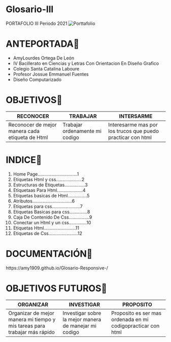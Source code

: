 # Glosario-lll
PORTAFOLIO 
III Periodo 2021
![Porttafolio](https://user-images.githubusercontent.com/79715201/127671387-bfe3d274-9688-44aa-8592-3b07fb8b0e1c.png)

<H1>ANTEPORTADA🍪 </H1> 

* AmyLourdes Ortega De León
* IV Bacillerato en Ciencias y Letras Con Orientacion En Diseño Grafico 
* Colegio Santa Catalina Laboure
* Profesor Jossue Emmanuel Fuentes
* Diseño Computarizado 


<h1>OBJETIVOS🍭</H1>

RECONOCER | TRABAJAR | INTERSARME
--------- | -------- | ---------- 
Reconocer de mejor manera cada etiqueta de Html | Trabajar ordenamente mi codigo | Interesarme mas por los trucos que puedo practicar con html 

<h1>INDICE🤩</h1>

1. Home Page...............................1
1. Etiquetas Html y css....................2
1. Estructuras de Etiquetas................3
1. Etiquetaas Para Html....................4
1. Etiquetas basicas de Html...............5
1. Atributos...............................6
1. Etiquetas para css......................7
1. Etiquetas Basicas para css..............8
1. Caja De Contenido De Css................9
1. Conectar un Html y un css..............10
1. Etiquetas Html.........................11
1. Etiquetas de Css.......................12

<H1>DOCUMENTACIÓN👾 </H1>
https://amy1909.github.io/Glosario-Responsive-/

<h1>OBJETIVOS FUTUROS👑</h1>


ORGANIZAR | INVESTIGAR | PROPOSITO
--------- | --------   | ---------- 
Organizar de mejor manera mi tiempo y mis tareas para trabajar más rápido | Investigar sobre la mejor manera de manejar mi codigo | Proposito es ser mas ordenada en mi codigopracticar con html 
